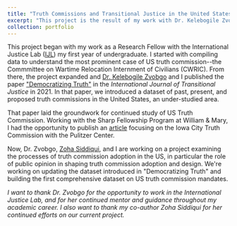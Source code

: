 ```yaml
---
title: "Truth Commissions and Transitional Justice in the United States"
excerpt: "This project is the result of my work with Dr. Kelebogile Zvobgo and Zoha Siddiqui as part of the International Justice Labs. We are examining US Truth Commissions' adoption and design, a novel subject for human rights, and specifically transitional justice, researchers. With Dr. Zvobgo, I published Democratizing Truth in 2021, and now Zoha, Dr. Zvobgo, and I are working on a new project seeking to understand the role of public opinion in US truth commission design and adopion."
collection: portfolio
---
```

This project began with my work as a Research Fellow with the International Justice Lab ([IJL](https://www.internationaljusticelab.org/)) my first year of undergraduate. I started with compiling data to understand the most prominent case of US truth commission--the Commmittee on Wartime Relocation Internment of Civilians (CWRIC). From there, the project expanded and [Dr. Kelebogile Zvobgo](https://www.zvobgo.com/) and I published the paper ["Democratizing Truth"](https://dkposthumus.github.io/danielposthumus.github.io/publication/2021-democratizing-truth) in the *International Journal of Transitional Justice* in 2021. In that paper, we introduced a dataset of past, present, and proposed truth commissions in the United States, an under-studied area.

That paper laid the groundwork for continued study of US Truth Commission. Working with the Sharp Fellowship Program at William & Mary, I had the opportunity to publish an [article](https://dkposthumus.github.io/danielposthumus.github.io/publication/2022-iowa-pulitzer) focusing on the Iowa City Truth Commission with the Pulitzer Center. 

Now, Dr. Zvobgo, [Zoha Siddiqui](http://zohasiddiqui.org/), and I are working on a project examining the processes of truth commission adoption in the US, in particular the role of public opinion in shaping truth commission adoption and design. We're working on updating the dataset introduced in "Democratizing Truth" and building the first comprehensive dataset on US truth commission mandates.

*I want to thank Dr. Zvobgo for the opportunity to work in the International Justice Lab, and for her continued mentor and guidance throughout my academic career. I also want to thank my co-author Zoha Siddiqui for her continued efforts on our current project.*